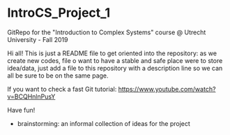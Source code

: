# IntroCS_Project_1
GitRepo for the "Introduction to Complex Systems" course @ Utrecht University - Fall 2019


Hi all! This is just a README file to get oriented into the repository: as we create new codes, file o want to have a
  stable and safe place were to store idea/data, just add a file to this repository with a description line so we can all
  be sure to be on the same page.
  
If you want to check a fast Git tutorial: https://www.youtube.com/watch?v=BCQHnlnPusY

Have fun!

- brainstorming: an informal collection of ideas for the project
